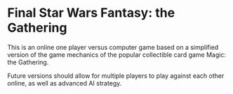 # Final Star Wars Fantasy: the Gathering

This is an online one player versus computer game based on a simplified version of the game mechanics of the popular collectible card game Magic: the Gathering.

Future versions should allow for multiple players to play against each other online, as well as advanced AI strategy.